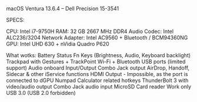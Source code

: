 macOS Ventura 13.6.4 – Dell Precision 15-3541

SPECS:

CPU: Intel i7-9750H
RAM: 32 GB 2667 MHz DDR4
Audio Codec: Intel ALC236/3204
Network Adapter: Intel AC9560 + Bluetooth / BCM94360NG
GPU: Intel UHD 630 + nVidia Quadro P620

What wotks:
Battery Status
Fn Keys (Brightness, Audio, Keyboard backlight)
Trackpad with Gestures + TrackPoint
Wi-Fi + Bluetooth
USB ports (limited support)
Audio onboard Input/Output
Combo Jack output
AirDrop, Handoff, Sidecar & other iService functions
HDMI Output - Impossible, as the port is connected to dGPU
Numpad Calculator related hotkeys
ThunderBolt 3 with video/audio output
Combo Jack audio input
MicroSD Card reader
Work only USB 3.0 (USB 2.0 forbidden)

